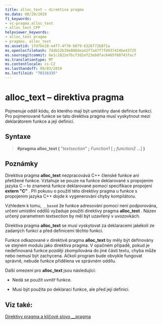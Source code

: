 ```yaml
---
title: alloc_text – direktiva pragma
ms.date: 08/29/2019
f1_keywords:
- vc-pragma.alloc_text
- alloc_text_CPP
helpviewer_keywords:
- alloc_text pragma
- pragmas, alloc_text
ms.assetid: 1fd7be18-e4f7-4f70-b079-6326f72b871a
ms.openlocfilehash: 7ddb12b39e068dea42f7a47f7fd937424be43725
ms.sourcegitcommit: 6e1c1822e7bcf3d2ef23eb8fac6465f88743facf
ms.translationtype: MT
ms.contentlocale: cs-CZ
ms.lasthandoff: 09/03/2019
ms.locfileid: "70216335"
---
```

# <a name="alloc_text-pragma"></a>alloc_text – direktiva pragma

Pojmenuje oddíl kódu, do kterého mají být umístěny dané definice funkcí. Pro pojmenované funkce se tato direktiva pragma musí vyskytnout mezi deklarátorem funkce a její definicí.

## <a name="syntax"></a>Syntaxe

> **#pragma alloc_text (** "*textsection*" **;** *Function1* [ **;** *function2* ...] **)**

## <a name="remarks"></a>Poznámky

Direktiva pragma **alloc_text** nezpracovává C++ členské funkce ani přetížené funkce. Vztahuje se pouze na funkce deklarované s propojením jazyka C – to znamená funkce deklarované pomocí specifikace propojení **extern "C"** . Při pokusu o použití této direktivy pragma u funkce s propojením jazyka C++ dojde k vygenerování chyby kompilátoru.

Vzhledem k tomu, `__based` že funkce adresování pomocí není podporována, určení umístění oddílů vyžaduje použití direktivy pragma **alloc_text** . Název určený parametrem *textsection* by měl být uzavřený v uvozovkách.

Direktiva pragma **alloc_text** se musí vyskytovat za deklaracemi jakékoli ze zadaných funkcí a před definicemi těchto funkcí.

Funkce odkazované v direktivě pragma **alloc_text** by měly být definovány ve stejném modulu jako direktiva pragma. V opačném případě, pokud je nedefinovaná funkce později zkompilována do jiné části textu, chyba může nebo nemusí být zachycena. Ačkoli program bude obvykle fungovat správně, nebude funkce přidělena ve správném oddílu.

Další omezení pro **alloc_text** jsou následující:

- Nedá se použít uvnitř funkce.

- Musí být použita po deklaraci funkce, ale před její definicí.

## <a name="see-also"></a>Viz také:

[Direktivy pragma a klíčové slovo __pragma](../preprocessor/pragma-directives-and-the-pragma-keyword.md)
